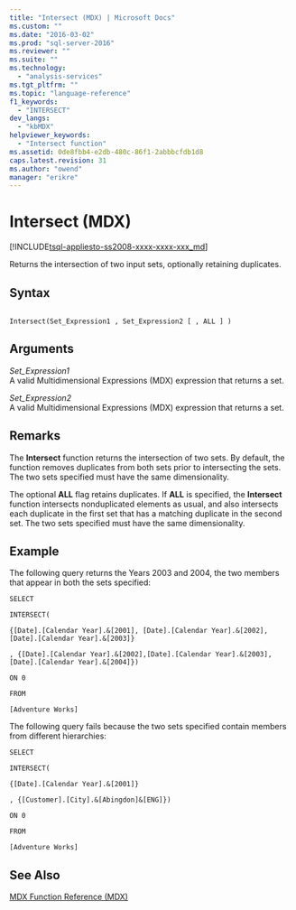 ```yaml
---
title: "Intersect (MDX) | Microsoft Docs"
ms.custom: ""
ms.date: "2016-03-02"
ms.prod: "sql-server-2016"
ms.reviewer: ""
ms.suite: ""
ms.technology: 
  - "analysis-services"
ms.tgt_pltfrm: ""
ms.topic: "language-reference"
f1_keywords: 
  - "INTERSECT"
dev_langs: 
  - "kbMDX"
helpviewer_keywords: 
  - "Intersect function"
ms.assetid: 0de8fbb4-e2db-480c-86f1-2abbbcfdb1d8
caps.latest.revision: 31
ms.author: "owend"
manager: "erikre"
---
```

# Intersect (MDX)
[!INCLUDE[tsql-appliesto-ss2008-xxxx-xxxx-xxx_md](../database-engine/configure/windows/includes/tsql-appliesto-ss2008-xxxx-xxxx-xxx-md.md)]

  Returns the intersection of two input sets, optionally retaining duplicates.  
  
## Syntax  
  
```  
  
Intersect(Set_Expression1 , Set_Expression2 [ , ALL ] )  
```  
  
## Arguments  
 *Set_Expression1*  
 A valid Multidimensional Expressions (MDX) expression that returns a set.  
  
 *Set_Expression2*  
 A valid Multidimensional Expressions (MDX) expression that returns a set.  
  
## Remarks  
 The **Intersect** function returns the intersection of two sets. By default, the function removes duplicates from both sets prior to intersecting the sets. The two sets specified must have the same dimensionality.  
  
 The optional **ALL** flag retains duplicates. If **ALL** is specified, the **Intersect** function intersects nonduplicated elements as usual, and also intersects each duplicate in the first set that has a matching duplicate in the second set. The two sets specified must have the same dimensionality.  
  
## Example  
 The following query returns the Years 2003 and 2004, the two members that appear in both the sets specified:  
  
 `SELECT`  
  
 `INTERSECT(`  
  
 `{[Date].[Calendar Year].&[2001], [Date].[Calendar Year].&[2002],[Date].[Calendar Year].&[2003]}`  
  
 `, {[Date].[Calendar Year].&[2002],[Date].[Calendar Year].&[2003], [Date].[Calendar Year].&[2004]})`  
  
 `ON 0`  
  
 `FROM`  
  
 `[Adventure Works]`  
  
 The following query fails because the two sets specified contain members from different hierarchies:  
  
 `SELECT`  
  
 `INTERSECT(`  
  
 `{[Date].[Calendar Year].&[2001]}`  
  
 `, {[Customer].[City].&[Abingdon]&[ENG]})`  
  
 `ON 0`  
  
 `FROM`  
  
 `[Adventure Works]`  
  
## See Also  
 [MDX Function Reference &#40;MDX&#41;](../mdx/mdx-function-reference-mdx.md)  
  
  